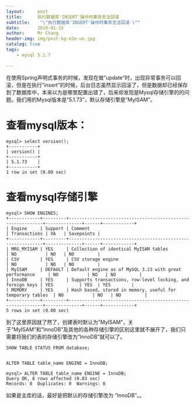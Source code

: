 ```yaml
---
layout:     post
title:     	执行数据库'INSERT'操作时事务无法回滚
subtitle:    "\"执行数据库'INSERT'操作时事务无法回滚 \""
date:       2018-01-15
author:     Mr Chang
header-img: img/post-bg-e2e-ux.jpg
catalog: true
tags:
    - mysql 5.1.7

---
```



在使用Spring声明式事务的时候，发现在做”update”时，出现异常事务可以回滚，但是在执行”insert”的时候，后台日志虽然显示回滚了，但是数据却已经保存到了数据库中，本来以为是哪里配置出错了，后来却发现是Mysql存储引擎的的问题。我们用的Mysql版本是”5.1.73”，默认存储引擎是”MyISAM”。

# 查看mysql版本：
	mysql> select version();
	+-----------+
	| version() |
	+-----------+
	| 5.1.73    |
	+-----------+
	1 row in set (0.00 sec)
	
# 查看mysql存储引擎

	mysql> SHOW ENGINES;
	+------------+---------+------------------------------------------------------------+--------------+------+------------+
	| Engine     | Support | Comment                                                    | Transactions | XA   | Savepoints |
	+------------+---------+------------------------------------------------------------+--------------+------+------------+
	| MRG_MYISAM | YES     | Collection of identical MyISAM tables                      | NO           | NO   | NO         |
	| CSV        | YES     | CSV storage engine                                         | NO           | NO   | NO         |
	| MyISAM     | DEFAULT | Default engine as of MySQL 3.23 with great performance     | NO           | NO   | NO         |
	| InnoDB     | YES     | Supports transactions, row-level locking, and foreign keys | YES          | YES  | YES        |
	| MEMORY     | YES     | Hash based, stored in memory, useful for temporary tables  | NO           | NO   | NO         |
	+------------+---------+------------------------------------------------------------+--------------+------+------------+
	5 rows in set (0.00 sec)
	
到了这里原因就了然了，创建表时默认为”MyISAM”，关于”MyISAM”和”InnoDB”及其他的各种存储引擎的区别这里就不展开了，我们只需要将我们的表的存储引擎改为”InnoDB”就可以了。

	SHOW TABLE STATUS FROM database;


	ALTER TABLE table_name ENGINE = InnoDB;
	
	mysql> ALTER TABLE table_name ENGINE = InnoDB;
	Query OK, 8 rows affected (0.03 sec)
	Records: 8  Duplicates: 0  Warnings: 0
	
如果是主库的话，最好是把默认的存储引擎改为 “InnoDB”。。



